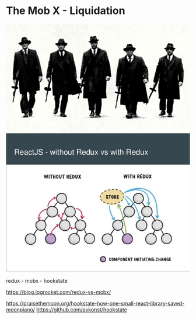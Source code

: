 # The Mob X - Liquidation

<img src="../assets/mob/mob_cover.jpg" />

<img src="../assets/mob/redux_explained.jpg" />

redux - mobx - hookstate

https://blog.logrocket.com/redux-vs-mobx/

https://praisethemoon.org/hookstate-how-one-small-react-library-saved-moonpiano/
https://github.com/avkonst/hookstate
